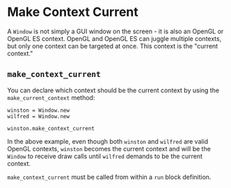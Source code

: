 # Make Context Current

A `Window` is not simply a GUI window on the screen - it is also an OpenGL or OpenGL ES context. OpenGL and OpenGL ES can juggle multiple contexts, but only one context can be targeted at once. This context is the "current context."

## `make_context_current`

You can declare which context should be the current context by using the `make_current_context` method:

```crystal
winston = Window.new
wilfred = Window.new

winston.make_context_current
```

In the above example, even though both `winston` and `wilfred` are valid OpenGL contexts, `winston` becomes the current context and will be the `Window` to receive draw calls until `wilfred` demands to be the current context.

`make_context_current` must be called from within a `run` block definition.